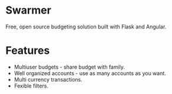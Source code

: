 # Swarmer
Free, open source budgeting solution built with Flask and Angular.
# Features
- Multiuser budgets - share budget with family.
- Well organized accounts - use as many accounts as you want.
- Multi currency transactions.
- Fexible filters.
